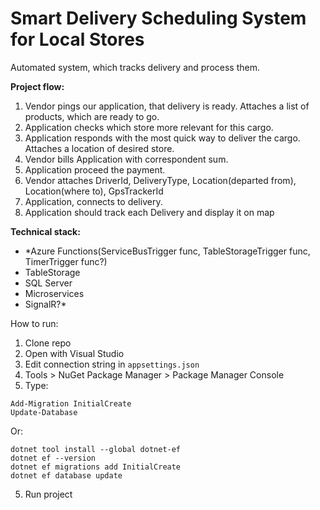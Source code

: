 # Smart Delivery Scheduling System for Local Stores

Automated system, which tracks delivery and process them.

**Project flow:**
1) Vendor pings our application, that delivery is ready.
Attaches a list of products, which are ready to go.
2) Application checks which store more relevant for this cargo.
3) Application responds with the most quick way to deliver the cargo.
Attaches a location of desired store.
4) Vendor bills Application with correspondent sum.
5) Application proceed the payment.
6) Vendor attaches DriverId, DeliveryType, Location(departed from), Location(where to), GpsTrackerId
7) Application, connects to delivery.
8) Application should track each Delivery and display it on map

**Technical stack:**
- *Azure Functions(ServiceBusTrigger func, TableStorageTrigger func, TimerTrigger func?)
- TableStorage
- SQL Server
- Microservices
- SignalR?*

How to run:
1. Clone repo
2. Open with Visual Studio
3. Edit connection string in `appsettings.json`
3. Tools > NuGet Package Manager > Package Manager Console
4. Type:
```
Add-Migration InitialCreate
Update-Database
```
Or:
```
dotnet tool install --global dotnet-ef
dotnet ef --version
dotnet ef migrations add InitialCreate
dotnet ef database update
```
5. Run project
